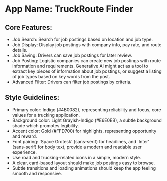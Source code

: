 # **App Name**: TruckRoute Finder

## Core Features:

- Job Search: Search for job postings based on location and job type.
- Job Display: Display job postings with company info, pay rate, and route details.
- Job Saving: Drivers can save job postings for later review.
- Job Posting: Logistic companies can create new job postings with route information and requirements.  Generative AI might act as a tool to extract key pieces of information about job postings, or suggest a listing of job types based on key words from the post.
- Advanced Filter: Drivers can filter job postings by criteria.

## Style Guidelines:

- Primary color: Indigo (#4B0082), representing reliability and focus, core values for a trucking application.
- Background color: Light Grayish-Indigo (#E6E0EB), a subtle background shade which promotes legibility.
- Accent color: Gold (#FFD700) for highlights, representing opportunity and reward.
- Font pairing: 'Space Grotesk' (sans-serif) for headlines, and 'Inter' (sans-serif) for body text, provide a modern and readable user experience.
- Use road and trucking-related icons in a simple, modern style.
- A clear, card-based layout should make job postings easy to browse.
- Subtle transitions and loading animations should keep the app feeling smooth and responsive.
